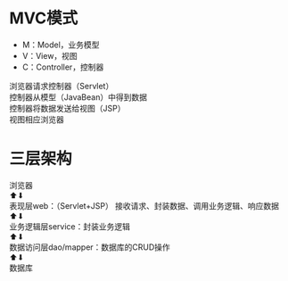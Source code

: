 # MVC模式

- M：Model，业务模型
- V：View，视图
- C：Controller，控制器

浏览器请求控制器（Servlet）  
控制器从模型（JavaBean）中得到数据  
控制器将数据发送给视图（JSP）  
视图相应浏览器

# 三层架构

浏览器  
⬆⬇  
表现层web：（Servlet+JSP） 接收请求、封装数据、调用业务逻辑、响应数据  
⬆⬇  
业务逻辑层service：封装业务逻辑  
⬆⬇  
数据访问层dao/mapper：数据库的CRUD操作  
⬆⬇  
数据库  
